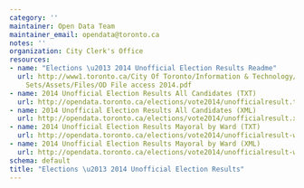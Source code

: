 ```yaml
---
category: ''
maintainer: Open Data Team
maintainer_email: opendata@toronto.ca
notes: ''
organization: City Clerk's Office
resources:
- name: "Elections \u2013 2014 Unofficial Election Results Readme"
  url: http://www1.toronto.ca/City Of Toronto/Information & Technology/Open Data/Data
    Sets/Assets/Files/OD File access 2014.pdf
- name: 2014 Unofficial Election Results All Candidates (TXT)
  url: http://opendata.toronto.ca/elections/vote2014/unofficialresult.txt
- name: 2014 Unofficial Election Results All Candidates (XML)
  url: http://opendata.toronto.ca/elections/vote2014/unofficialresult.xml
- name: 2014 Unofficial Election Results Mayoral by Ward (TXT)
  url: http://opendata.toronto.ca/elections/vote2014/unofficialresult-wardbyward.txt
- name: 2014 Unofficial Election Results Mayoral by Ward (XML)
  url: http://opendata.toronto.ca/elections/vote2014/unofficialresult-wardbyward.xml
schema: default
title: "Elections \u2013 2014 Unofficial Election Results"
---
```

